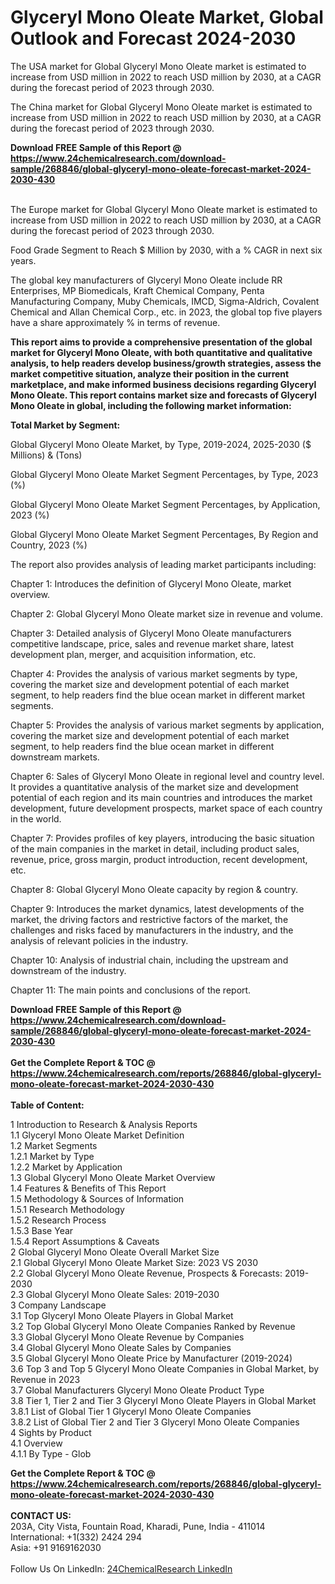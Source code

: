 <h1>Glyceryl Mono Oleate Market, Global Outlook and Forecast 2024-2030</h1><p>The USA market for Global Glyceryl Mono Oleate market is estimated to increase from USD million in 2022 to reach USD million by 2030, at a CAGR during the forecast period of 2023 through 2030.</p><p>
</p><p>The China market for Global Glyceryl Mono Oleate market is estimated to increase from USD million in 2022 to reach USD million by 2030, at a CAGR during the forecast period of 2023 through 2030.</p><div><b>Download FREE Sample of this Report @ 
            <a href="https://www.24chemicalresearch.com/download-sample/268846/global-glyceryl-mono-oleate-forecast-market-2024-2030-430">
            https://www.24chemicalresearch.com/download-sample/268846/global-glyceryl-mono-oleate-forecast-market-2024-2030-430</a></b></div><br><p>
</p><p>The Europe market for Global Glyceryl Mono Oleate market is estimated to increase from USD million in 2022 to reach USD million by 2030, at a CAGR during the forecast period of 2023 through 2030.</p><p>
Food Grade Segment to Reach $ Million by 2030, with a % CAGR in next six years.</p><p>
The global key manufacturers of Glyceryl Mono Oleate include RR Enterprises, MP Biomedicals, Kraft Chemical Company, Penta Manufacturing Company, Muby Chemicals, IMCD, Sigma-Aldrich, Covalent Chemical and Allan Chemical Corp., etc. in 2023, the global top five players have a share approximately % in terms of revenue.</p><p>
<strong>This report aims to provide a comprehensive presentation of the global market for Glyceryl Mono Oleate, with both quantitative and qualitative analysis, to help readers develop business/growth strategies, assess the market competitive situation, analyze their position in the current marketplace, and make informed business decisions regarding Glyceryl Mono Oleate. This report contains market size and forecasts of Glyceryl Mono Oleate in global, including the following market information:</strong></p><p>
</p><p>
<strong>Total Market by Segment:</strong></p><p>
Global Glyceryl Mono Oleate Market, by Type, 2019-2024, 2025-2030 ($ Millions) &amp; (Tons)</p><p>
Global Glyceryl Mono Oleate Market Segment Percentages, by Type, 2023 (%)</p><p>
</p><p>
Global Glyceryl Mono Oleate Market Segment Percentages, by Application, 2023 (%)</p><p>
</p><p>
Global Glyceryl Mono Oleate Market Segment Percentages, By Region and Country, 2023 (%)</p><p>
</p><p>
The report also provides analysis of leading market participants including:</p><p>
</p><p>
</p><p>
Chapter 1: Introduces the definition of Glyceryl Mono Oleate, market overview.</p><p>
Chapter 2: Global Glyceryl Mono Oleate market size in revenue and volume.</p><p>
Chapter 3: Detailed analysis of Glyceryl Mono Oleate manufacturers competitive landscape, price, sales and revenue market share, latest development plan, merger, and acquisition information, etc.</p><p>
Chapter 4: Provides the analysis of various market segments by type, covering the market size and development potential of each market segment, to help readers find the blue ocean market in different market segments.</p><p>
Chapter 5: Provides the analysis of various market segments by application, covering the market size and development potential of each market segment, to help readers find the blue ocean market in different downstream markets.</p><p>
Chapter 6: Sales of Glyceryl Mono Oleate in regional level and country level. It provides a quantitative analysis of the market size and development potential of each region and its main countries and introduces the market development, future development prospects, market space of each country in the world.</p><p>
Chapter 7: Provides profiles of key players, introducing the basic situation of the main companies in the market in detail, including product sales, revenue, price, gross margin, product introduction, recent development, etc.</p><p>
Chapter 8: Global Glyceryl Mono Oleate capacity by region &amp; country.</p><p>
Chapter 9: Introduces the market dynamics, latest developments of the market, the driving factors and restrictive factors of the market, the challenges and risks faced by manufacturers in the industry, and the analysis of relevant policies in the industry.</p><p>
Chapter 10: Analysis of industrial chain, including the upstream and downstream of the industry.</p><p>
Chapter 11: The main points and conclusions of the report.</p><div><b>Download FREE Sample of this Report @ 
            <a href="https://www.24chemicalresearch.com/download-sample/268846/global-glyceryl-mono-oleate-forecast-market-2024-2030-430">
            https://www.24chemicalresearch.com/download-sample/268846/global-glyceryl-mono-oleate-forecast-market-2024-2030-430</a></b></div><br><div><b>Get the Complete Report & TOC @ 
            <a href="https://www.24chemicalresearch.com/reports/268846/global-glyceryl-mono-oleate-forecast-market-2024-2030-430">
            https://www.24chemicalresearch.com/reports/268846/global-glyceryl-mono-oleate-forecast-market-2024-2030-430</a></b></div><br>
            <b>Table of Content:</b><p>1 Introduction to Research & Analysis Reports<br />
    1.1 Glyceryl Mono Oleate Market Definition<br />
    1.2 Market Segments<br />
        1.2.1 Market by Type<br />
        1.2.2 Market by Application<br />
    1.3 Global Glyceryl Mono Oleate Market Overview<br />
    1.4 Features & Benefits of This Report<br />
    1.5 Methodology & Sources of Information<br />
        1.5.1 Research Methodology<br />
        1.5.2 Research Process<br />
        1.5.3 Base Year<br />
        1.5.4 Report Assumptions & Caveats<br />
2 Global Glyceryl Mono Oleate Overall Market Size<br />
    2.1 Global Glyceryl Mono Oleate Market Size: 2023 VS 2030<br />
    2.2 Global Glyceryl Mono Oleate Revenue, Prospects & Forecasts: 2019-2030<br />
    2.3 Global Glyceryl Mono Oleate Sales: 2019-2030<br />
3 Company Landscape<br />
    3.1 Top Glyceryl Mono Oleate Players in Global Market<br />
    3.2 Top Global Glyceryl Mono Oleate Companies Ranked by Revenue<br />
    3.3 Global Glyceryl Mono Oleate Revenue by Companies<br />
    3.4 Global Glyceryl Mono Oleate Sales by Companies<br />
    3.5 Global Glyceryl Mono Oleate Price by Manufacturer (2019-2024)<br />
    3.6 Top 3 and Top 5 Glyceryl Mono Oleate Companies in Global Market, by Revenue in 2023<br />
    3.7 Global Manufacturers Glyceryl Mono Oleate Product Type<br />
    3.8 Tier 1, Tier 2 and Tier 3 Glyceryl Mono Oleate Players in Global Market<br />
        3.8.1 List of Global Tier 1 Glyceryl Mono Oleate Companies<br />
        3.8.2 List of Global Tier 2 and Tier 3 Glyceryl Mono Oleate Companies<br />
4 Sights by Product<br />
    4.1 Overview<br />
        4.1.1 By Type - Glob</p><div><b>Get the Complete Report & TOC @ 
            <a href="https://www.24chemicalresearch.com/reports/268846/global-glyceryl-mono-oleate-forecast-market-2024-2030-430">
            https://www.24chemicalresearch.com/reports/268846/global-glyceryl-mono-oleate-forecast-market-2024-2030-430</a></b></div><br><b>CONTACT US:</b><br>
            203A, City Vista, Fountain Road, Kharadi, Pune, India - 411014<br>
            International: +1(332) 2424 294<br>
            Asia: +91 9169162030 <br><br>
            Follow Us On LinkedIn: <a href="https://www.linkedin.com/company/24chemicalresearch/">24ChemicalResearch LinkedIn</a>